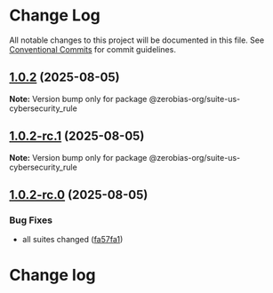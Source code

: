 # Change Log

All notable changes to this project will be documented in this file.
See [Conventional Commits](https://conventionalcommits.org) for commit guidelines.

## [1.0.2](https://github.com/zerobias-org/suite/compare/@zerobias-org/suite-us-cybersecurity_rule@1.0.2-rc.1...@zerobias-org/suite-us-cybersecurity_rule@1.0.2) (2025-08-05)

**Note:** Version bump only for package @zerobias-org/suite-us-cybersecurity_rule





## [1.0.2-rc.1](https://github.com/zerobias-org/suite/compare/@zerobias-org/suite-us-cybersecurity_rule@1.0.2-rc.0...@zerobias-org/suite-us-cybersecurity_rule@1.0.2-rc.1) (2025-08-05)

**Note:** Version bump only for package @zerobias-org/suite-us-cybersecurity_rule





## [1.0.2-rc.0](https://github.com/zerobias-org/suite/compare/@zerobias-org/suite-us-cybersecurity_rule@1.0.1...@zerobias-org/suite-us-cybersecurity_rule@1.0.2-rc.0) (2025-08-05)


### Bug Fixes

* all suites changed ([fa57fa1](https://github.com/zerobias-org/suite/commit/fa57fa1af7628003297df46b2d7740fe95bd2666))





# Change log
